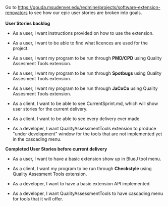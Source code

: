 Go to https://gouda.msudenver.edu/redmine/projects/software-extension-renovators to see how our epic user stories are broken into goals.<br /><br />
**User Stories backlog** <br />
* As a user, I want instructions provided on how to use the extension.<br />

* As a user, I want to be able to find what licences are used for the project.<br />

* As a user, I want my program to be run through <B>PMD/CPD</B> using Quality Assesment Tools extension.<br />
 
* As a user, I want my program to be run through <B>Spotbugs</B> using Quality Assesment Tools extension.<br />
  
* As a user, I want my program to be run through <B>JaCoCo</B> using Quality Assesment Tools extension.<br /> 

* As a client, I want to be able to see CurrentSprint.md, which will show user stories for the current delivery.<br />

* As a client, I want to be able to see every delivery ever made.<br />

* As a developer, I want QualityAssessmentTools extension to produce "under development" window for the tools that are not implemented yet in the cascading menu.<br />

**Completed User Stories before current delivery**
* As a user, I want to have a basic extension show up in BlueJ tool menu.<br />

* As a client, I want my program to be run through <B>Checkstyle</B> using Quality Assesment Tools extension.<br />

* As a developer, I want to have a basic extension API implemented.<br />

* As a developer, I want QualityAssessmentTools to have cascading menu for tools that it will offer.<br />
